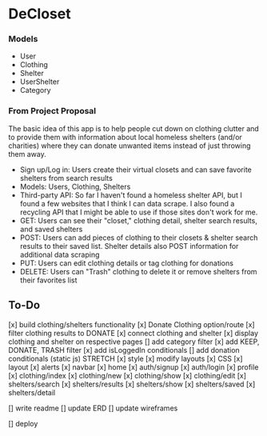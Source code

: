 # DeCloset

### Models
- User
- Clothing
- Shelter
- UserShelter
- Category

### From Project Proposal
The basic idea of this app is to help people cut down on clothing clutter and to provide them with information about local homeless shelters (and/or charities) where they can donate unwanted items instead of just throwing them away.

- Sign up/Log in: Users create their virtual closets and can save favorite shelters from search results
- Models: Users, Clothing, Shelters
- Third-party API: So far I haven't found a homeless shelter API, but I found a few websites that I think I can data scrape. I also found a recycling API that I might be able to use if those sites don't work for me.
- GET: Users can see their "closet," clothing detail, shelter search results, and saved shelters
- POST: Users can add pieces of clothing to their closets & shelter search results to their saved list. Shelter details also POST information for additional data scraping
- PUT: Users can edit clothing details or tag clothing for donations
- DELETE: Users can "Trash" clothing to delete it or remove shelters from their favorites list

## To-Do
[x] build clothing/shelters functionality
    [x] Donate Clothing option/route
    [x] filter clothing results to DONATE
    [x] connect clothing and shelter
    [x] display clothing and shelter on respective pages
[] add category filter
[x] add KEEP, DONATE, TRASH filter
[x] add isLoggedIn conditionals
[] add donation conditionals (static js) STRETCH
[x] style
    [x] modify layouts
    [x] CSS
        [x] layout
        [x] alerts
        [x] navbar
        [x] home
        [x] auth/signup
        [x] auth/login
        [x] profile
        [x] clothing/index
        [x] clothing/new
        [x] clothing/show
        [x] clothing/edit
        [x] shelters/search
        [x] shelters/results
        [x] shelters/show
        [x] shelters/saved
        [x] shelters/detail

[] write readme
    [] update ERD
    [] update wireframes

[] deploy
